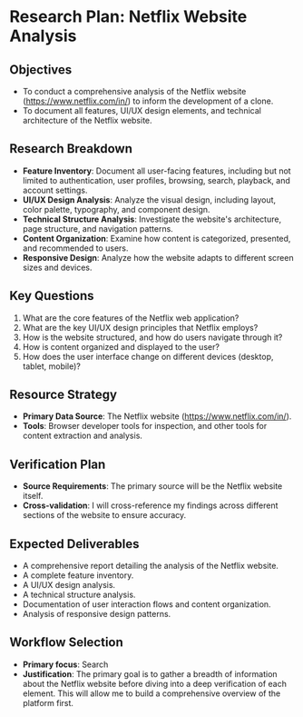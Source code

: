 # Research Plan: Netflix Website Analysis

## Objectives
- To conduct a comprehensive analysis of the Netflix website (https://www.netflix.com/in/) to inform the development of a clone.
- To document all features, UI/UX design elements, and technical architecture of the Netflix website.

## Research Breakdown
- **Feature Inventory**: Document all user-facing features, including but not limited to authentication, user profiles, browsing, search, playback, and account settings.
- **UI/UX Design Analysis**: Analyze the visual design, including layout, color palette, typography, and component design.
- **Technical Structure Analysis**: Investigate the website's architecture, page structure, and navigation patterns.
- **Content Organization**: Examine how content is categorized, presented, and recommended to users.
- **Responsive Design**: Analyze how the website adapts to different screen sizes and devices.

## Key Questions
1. What are the core features of the Netflix web application?
2. What are the key UI/UX design principles that Netflix employs?
3. How is the website structured, and how do users navigate through it?
4. How is content organized and displayed to the user?
5. How does the user interface change on different devices (desktop, tablet, mobile)?

## Resource Strategy
- **Primary Data Source**: The Netflix website (https://www.netflix.com/in/).
- **Tools**: Browser developer tools for inspection, and other tools for content extraction and analysis.

## Verification Plan
- **Source Requirements**: The primary source will be the Netflix website itself.
- **Cross-validation**: I will cross-reference my findings across different sections of the website to ensure accuracy.

## Expected Deliverables
- A comprehensive report detailing the analysis of the Netflix website.
- A complete feature inventory.
- A UI/UX design analysis.
- A technical structure analysis.
- Documentation of user interaction flows and content organization.
- Analysis of responsive design patterns.

## Workflow Selection
- **Primary focus**: Search
- **Justification**: The primary goal is to gather a breadth of information about the Netflix website before diving into a deep verification of each element. This will allow me to build a comprehensive overview of the platform first.
